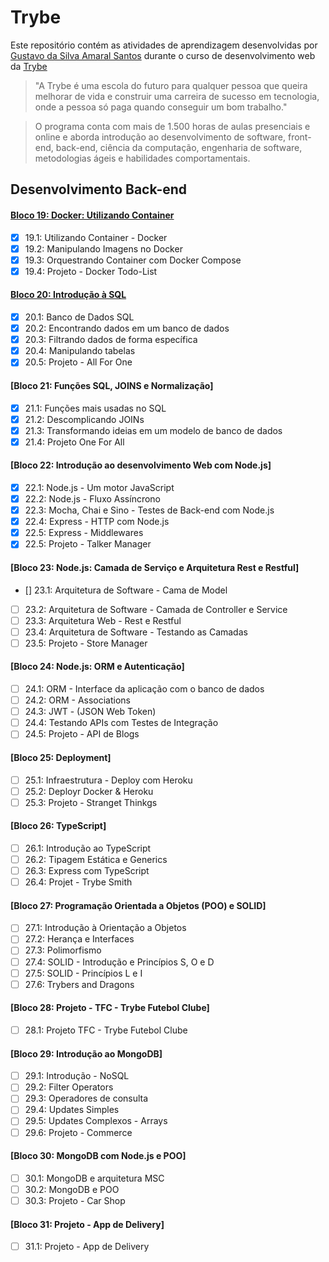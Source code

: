 # Trybe

Este repositório contém as atividades de aprendizagem desenvolvidas por [Gustavo da Silva Amaral Santos](www.linkedin.com/in/gustavocdn
) durante o curso de desenvolvimento web da [Trybe](https://www.betrybe.com/?utm_medium=cpc&utm_source=google&utm_campaign=Brand&utm_content=ad03_din_h&gclid=CjwKCAiA7dKMBhBCEiwAO_crFCnu6f_hgBnBpld8erD2suASUZYVox6BcCnMSH72rpOEhdVsvJ7GBRoCaiMQAvD_BwE)

>"A Trybe é uma escola do futuro para qualquer pessoa que queira melhorar de vida e construir uma carreira de sucesso em tecnologia, onde a pessoa só paga quando conseguir um bom trabalho."

>O programa conta com mais de 1.500 horas de aulas presenciais e online e aborda introdução ao desenvolvimento de software, front-end, back-end, ciência da computação, engenharia de software, metodologias ágeis e habilidades comportamentais.

## Desenvolvimento Back-end

#### [Bloco 19: Docker: Utilizando Container](https://github.com/GusttavoCDN/trybe_exercises_backend/tree/bloco_19)

* [x] 19.1: Utilizando Container - Docker
* [x] 19.2: Manipulando Imagens no Docker
* [x] 19.3: Orquestrando Container com Docker Compose
* [x] 19.4: Projeto - Docker Todo-List

#### [Bloco 20: Introdução à SQL](https://github.com/GusttavoCDN/trybe_exercises_backend/tree/bloco_20)

* [x] 20.1: Banco de Dados SQL
* [x] 20.2: Encontrando dados em um banco de dados
* [x] 20.3: Filtrando dados de forma específica
* [x] 20.4: Manipulando tabelas
* [x] 20.5: Projeto - All For One

#### [Bloco 21: Funções SQL, JOINS e Normalização]

* [x] 21.1: Funções mais usadas no SQL
* [x] 21.2: Descomplicando JOINs
* [x] 21.3: Transformando ideias em um modelo de banco de dados
* [x] 21.4: Projeto One For All

#### [Bloco 22: Introdução ao desenvolvimento Web com Node.js]

* [x] 22.1: Node.js - Um motor JavaScript
* [x] 22.2: Node.js - Fluxo Assíncrono
* [x] 22.3: Mocha, Chai e Sino - Testes de Back-end com Node.js
* [x] 22.4: Express - HTTP com Node.js
* [x] 22.5: Express - Middlewares
* [x] 22.5: Projeto - Talker Manager

#### [Bloco 23: Node.js: Camada de Serviço e Arquitetura Rest e Restful]

* [] 23.1: Arquitetura de Software - Cama de Model
* [ ] 23.2: Arquitetura de Software - Camada de Controller e Service
* [ ] 23.3: Arquitetura Web - Rest e Restful
* [ ] 23.4: Arquitetura de Software - Testando as Camadas
* [ ] 23.5: Projeto - Store Manager

#### [Bloco 24: Node.js: ORM e Autenticação]

* [ ] 24.1: ORM - Interface da aplicação com o banco de dados
* [ ] 24.2: ORM - Associations
* [ ] 24.3: JWT - (JSON Web Token)
* [ ] 24.4: Testando APIs com Testes de Integração
* [ ] 24.5: Projeto - API de Blogs

#### [Bloco 25: Deployment]

* [ ] 25.1: Infraestrutura - Deploy com Heroku
* [ ] 25.2: Deployr Docker & Heroku
* [ ] 25.3: Projeto - Stranget Thinkgs

#### [Bloco 26: TypeScript]

* [ ] 26.1: Introdução ao TypeScript
* [ ] 26.2: Tipagem Estática e Generics
* [ ] 26.3: Express com TypeScript
* [ ] 26.4: Projet - Trybe Smith

#### [Bloco 27: Programação Orientada a Objetos (POO) e SOLID]

* [ ] 27.1: Introdução à Orientação a Objetos
* [ ] 27.2: Herança e Interfaces
* [ ] 27.3: Polimorfismo
* [ ] 27.4: SOLID - Introdução e Princípios S, O e D
* [ ] 27.5: SOLID - Princípios L e I
* [ ] 27.6: Trybers and Dragons

#### [Bloco 28: Projeto - TFC - Trybe Futebol Clube]

* [ ] 28.1: Projeto TFC - Trybe Futebol Clube

#### [Bloco 29: Introdução ao MongoDB]

* [ ] 29.1: Introdução - NoSQL
* [ ] 29.2: Filter Operators
* [ ] 29.3: Operadores de consulta
* [ ] 29.4: Updates Simples
* [ ] 29.5: Updates Complexos - Arrays
* [ ] 29.6: Projeto - Commerce

#### [Bloco 30: MongoDB com Node.js e POO]

* [ ] 30.1: MongoDB e arquitetura MSC
* [ ] 30.2: MongoDB e POO
* [ ] 30.3: Projeto - Car Shop

#### [Bloco 31: Projeto - App de Delivery]

* [ ] 31.1: Projeto - App de Delivery
